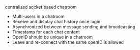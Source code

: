 centralized socket based chatroom

- Multi-users in a chatroom
- Receive and display chat history once login
- Asynchronized between message sending and broadcasting
- Timestamp for each chat content
- OpenID should be unique in a chatroom
- Leave and re-connect with the same openID is allowed

